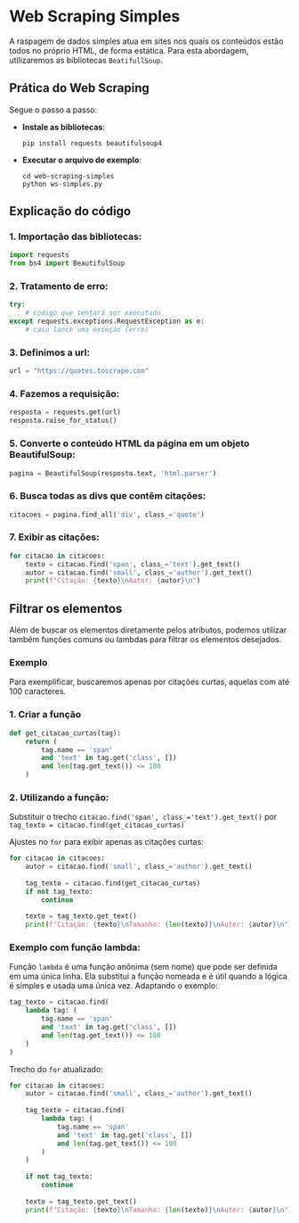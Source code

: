 # Web Scraping Simples

A raspagem de dados simples atua em sites nos quais os conteúdos estão todos no próprio HTML, de forma estática. Para esta abordagem, utilizaremos as bibliotecas `BeatifullSoup`.

## Prática do Web Scraping

Segue o passo a passo:

- **Instale as bibliotecas**:
    ```
    pip install requests beautifulsoup4 
    ```

- **Executar o arquivo de exemplo**:
    ```
    cd web-scraping-simples
    python ws-simples.py
    ```

## Explicação do código

### 1. Importação das bibliotecas:
```python
import requests
from bs4 import BeautifulSoup
```

### 2. Tratamento de erro:
```python
try:
    # código que tentará ser executado
except requests.exceptions.RequestException as e:
    # caso lance uma exceção (erro)
```

### 3. Definimos a url:
```python
url = "https://quotes.toscrape.com"
```

### 4. Fazemos a requisição:
```python
resposta = requests.get(url)
resposta.raise_for_status()
```

### 5. Converte o conteúdo HTML da página em um objeto BeautifulSoup:
```python
pagina = BeautifulSoup(resposta.text, 'html.parser')
```

### 6. Busca todas as divs que contêm citações:
```python
citacoes = pagina.find_all('div', class_='quote')
```

### 7. Exibir as citações:
```python
for citacao in citacoes:
    texto = citacao.find('span', class_='text').get_text()
    autor = citacao.find('small', class_='author').get_text()
    print(f"Citação: {texto}\nAutor: {autor}\n")
```

## Filtrar os elementos

Além de buscar os elementos diretamente pelos atributos, podemos utilizar também funções comuns ou lambdas para filtrar os elementos desejados.

### Exemplo

Para exemplificar, buscaremos apenas por citações curtas, aquelas com até 100 caracteres.

### 1. Criar a função

```python
def get_citacao_curtas(tag):
    return (
        tag.name == 'span'
        and 'text' in tag.get('class', [])
        and len(tag.get_text()) <= 100
    )
```

### 2. Utilizando a função:

Substituir o trecho `citacao.find('span', class_='text').get_text()` por `tag_texto = citacao.find(get_citacao_curtas)`

Ajustes no `for` para exibir apenas as citações curtas:
```python
for citacao in citacoes:
    autor = citacao.find('small', class_='author').get_text()
    
    tag_texto = citacao.find(get_citacao_curtas)
    if not tag_texto:
        continue
    
    texto = tag_texto.get_text()
    print(f"Citação: {texto}\nTamanho: {len(texto)}\nAutor: {autor}\n")
```

### Exemplo com função lambda:
Função `lambda` é uma função anônima (sem nome) que pode ser definida em uma única linha. Ela substitui a função nomeada e é útil quando a lógica é simples e usada uma única vez. Adaptando o exemplo:

```python
tag_texto = citacao.find(
    lambda tag: (
        tag.name == 'span' 
        and 'text' in tag.get('class', []) 
        and len(tag.get_text()) <= 100
    )
)
```

Trecho do `for` atualizado:
```python
for citacao in citacoes:
    autor = citacao.find('small', class_='author').get_text()
    
    tag_texto = citacao.find(
        lambda tag: (
            tag.name == 'span' 
            and 'text' in tag.get('class', []) 
            and len(tag.get_text()) <= 100
        )
    )
    
    if not tag_texto:
        continue
    
    texto = tag_texto.get_text()
    print(f"Citação: {texto}\nTamanho: {len(texto)}\nAutor: {autor}\n")
```
